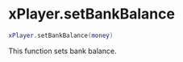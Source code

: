 # xPlayer.setBankBalance

```lua
xPlayer.setBankBalance(money)
```

This function sets bank balance.
